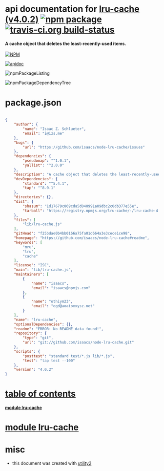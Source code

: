 # api documentation for  [lru-cache (v4.0.2)](https://github.com/isaacs/node-lru-cache#readme)  [![npm package](https://img.shields.io/npm/v/npmdoc-lru-cache.svg?style=flat-square)](https://www.npmjs.org/package/npmdoc-lru-cache) [![travis-ci.org build-status](https://api.travis-ci.org/npmdoc/node-npmdoc-lru-cache.svg)](https://travis-ci.org/npmdoc/node-npmdoc-lru-cache)
#### A cache object that deletes the least-recently-used items.

[![NPM](https://nodei.co/npm/lru-cache.png?downloads=true)](https://www.npmjs.com/package/lru-cache)

[![apidoc](https://npmdoc.github.io/node-npmdoc-lru-cache/build/screenCapture.buildNpmdoc.browser.%2Fhome%2Ftravis%2Fbuild%2Fnpmdoc%2Fnode-npmdoc-lru-cache%2Ftmp%2Fbuild%2Fapidoc.html.png)](https://npmdoc.github.io/node-npmdoc-lru-cache/build/apidoc.html)

![npmPackageListing](https://npmdoc.github.io/node-npmdoc-lru-cache/build/screenCapture.npmPackageListing.svg)

![npmPackageDependencyTree](https://npmdoc.github.io/node-npmdoc-lru-cache/build/screenCapture.npmPackageDependencyTree.svg)



# package.json

```json

{
    "author": {
        "name": "Isaac Z. Schlueter",
        "email": "i@izs.me"
    },
    "bugs": {
        "url": "https://github.com/isaacs/node-lru-cache/issues"
    },
    "dependencies": {
        "pseudomap": "^1.0.1",
        "yallist": "^2.0.0"
    },
    "description": "A cache object that deletes the least-recently-used items.",
    "devDependencies": {
        "standard": "^5.4.1",
        "tap": "^8.0.1"
    },
    "directories": {},
    "dist": {
        "shasum": "1d17679c069cda5d040991a09dbc2c0db377e55e",
        "tarball": "https://registry.npmjs.org/lru-cache/-/lru-cache-4.0.2.tgz"
    },
    "files": [
        "lib/lru-cache.js"
    ],
    "gitHead": "f25bdae0b4bb0166a75fa01d664a3e3cece1ce98",
    "homepage": "https://github.com/isaacs/node-lru-cache#readme",
    "keywords": [
        "mru",
        "lru",
        "cache"
    ],
    "license": "ISC",
    "main": "lib/lru-cache.js",
    "maintainers": [
        {
            "name": "isaacs",
            "email": "isaacs@npmjs.com"
        },
        {
            "name": "othiym23",
            "email": "ogd@aoaioxxysz.net"
        }
    ],
    "name": "lru-cache",
    "optionalDependencies": {},
    "readme": "ERROR: No README data found!",
    "repository": {
        "type": "git",
        "url": "git://github.com/isaacs/node-lru-cache.git"
    },
    "scripts": {
        "posttest": "standard test/*.js lib/*.js",
        "test": "tap test --100"
    },
    "version": "4.0.2"
}
```



# <a name="apidoc.tableOfContents"></a>[table of contents](#apidoc.tableOfContents)

#### [module lru-cache](#apidoc.module.lru-cache)



# <a name="apidoc.module.lru-cache"></a>[module lru-cache](#apidoc.module.lru-cache)



# misc
- this document was created with [utility2](https://github.com/kaizhu256/node-utility2)

